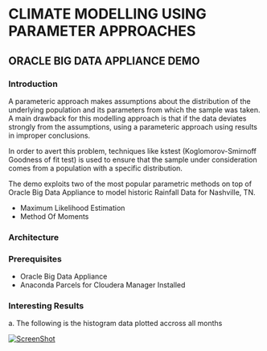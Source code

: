 # CLIMATE MODELLING USING PARAMETER APPROACHES 

## ORACLE BIG DATA APPLIANCE DEMO

### Introduction

A parameteric approach makes assumptions about the distribution of the underlying population and its parameters from which the sample was taken. A main drawback for this modelling approach is that if the data deviates strongly from the assumptions, using a parameteric approach using results in improper conclusions.

In order to avert this problem, techniques like kstest (Koglomorov-Smirnoff Goodness of fit test) is used to ensure that the sample under consideration comes from a population with a specific distribution.

The demo exploits two of the most popular parametric methods on top of Oracle Big Data Appliance to model historic Rainfall Data for Nashville, TN.

* Maximum Likelihood Estimation
* Method Of Moments

### Architecture

### Prerequisites

* Oracle Big Data Appliance
* Anaconda Parcels for Cloudera Manager Installed


### Interesting Results

a. The following is the histogram data plotted accross all months

[![ScreenShot](https://rawgit.com/KartikPadmanabhan/Parametric-Estimation/master/html/climate-histogram.png)](https://rawgit.com/KartikPadmanabhan/Parametric-Estimation/master/html/climate-histogram.htm)


